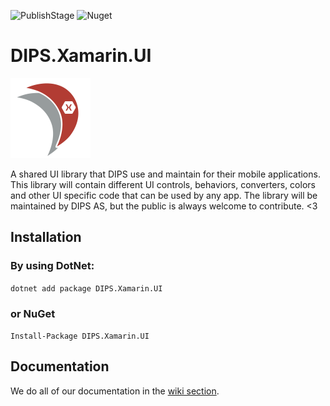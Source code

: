 ![PublishStage](https://vsrm.dev.azure.com/dipscloud-public/_apis/public/Release/badge/7072efb1-8a03-410f-a675-60dbf5c9303a/1/1) ![Nuget](https://img.shields.io/nuget/v/dips.xamarin.ui?color=success&logoColor=white&logo=NuGet)

# DIPS.Xamarin.UI
![DIPS.Xamarin.UI_icon](https://raw.githubusercontent.com/DIPSAS/DIPS.Xamarin.UI/master/assets/DIPS_Xamarin_UI_128x128.png)

A shared UI library that DIPS use and maintain for their mobile applications. This library will contain different UI controls, behaviors, converters, colors and other UI specific code that can be used by any app. The library will be maintained by DIPS AS, but the public is always welcome to contribute. <3 

## Installation

### By using DotNet:

`dotnet add package DIPS.Xamarin.UI`

### or NuGet

`Install-Package DIPS.Xamarin.UI`

## Documentation

We do all of our documentation in the [wiki section](https://github.com/DIPSAS/DIPS.Xamarin.UI/wiki).
